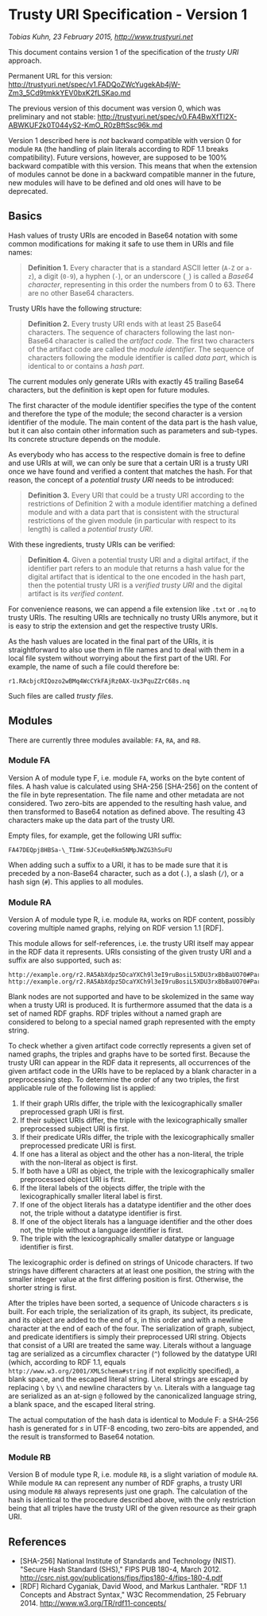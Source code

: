 Trusty URI Specification - Version 1
====================================

_Tobias Kuhn, 23 February 2015, http://www.trustyuri.net_

This document contains version 1 of the specification of the _trusty URI_
approach.

Permanent URL for this version:
http://trustyuri.net/spec/v1.FADQoZWcYugekAb4jW-Zm3_5Cd9tmkkYEV0bxK2fLSKao.md

The previous version of this document was version 0, which was preliminary and
not stable:
http://trustyuri.net/spec/v0.FA4BwXfTl2X-ABWKUF2k0T044yS2-KmO_R0zBftSsc96k.md

Version 1 described here is _not_ backward compatible with version 0 for module
`RA` (the handling of plain literals according to RDF 1.1 breaks compatibility).
Future versions, however, are supposed to be 100% backward compatible with this
version. This means that when the extension of modules cannot be done in a
backward compatible manner in the future, new modules will have to be defined
and old ones will have to be deprecated.


Basics
------

Hash values of trusty URIs are encoded in Base64 notation with some common
modifications for making it safe to use them in URIs and file names:

> **Definition 1.**
> Every character that is a standard ASCII letter (`A-Z` or `a-z`), a digit
> (`0-9`), a hyphen (`-`), or an underscore (`_`) is called a _Base64
> character_, representing in this order the numbers from 0 to 63. There are no
> other Base64 characters.

Trusty URIs have the following structure:

> **Definition 2.**
> Every trusty URI ends with at least 25 Base64 characters. The sequence of
> characters following the last non-Base64 character is called the _artifact
> code_. The first two characters of the artifact code are called the _module
> identifier_. The sequence of characters following the module identifier is
> called _data part_, which is identical to or contains a _hash part_.

The current modules only generate URIs with exactly 45 trailing Base64
characters, but the definition is kept open for future modules.

The first character of the module identifier specifies the type of the content
and therefore the type of the module; the second character is a version
identifier of the module. The main content of the data part is the hash value,
but it can also contain other information such as parameters and sub-types. Its
concrete structure depends on the module.

As everybody who has access to the respective domain is free to define and use
URIs at will, we can only be sure that a certain URI is a trusty URI once we
have found and verified a content that matches the hash. For that reason, the
concept of a _potential trusty URI_ needs to be introduced:

> **Definition 3.**
> Every URI that could be a trusty URI according to the restrictions of
> Definition 2 with a module identifier matching a defined module and with a
> data part that is consistent with the structural restrictions of the given
> module (in particular with respect to its length) is called a _potential
> trusty URI_.

With these ingredients, trusty URIs can be verified:

> **Definition 4.**
> Given a potential trusty URI and a digital artifact, if the identifier part
> refers to an module that returns a hash value for the digital artifact that is
> identical to the one encoded in the hash part, then the potential trusty URI
> is a _verified trusty URI_ and the digital artifact is its _verified content_.

For convenience reasons, we can append a file extension like `.txt` or `.nq` to
trusty URIs. The resulting URIs are technically no trusty URIs anymore, but it
is easy to strip the extension and get the respective trusty URIs.

As the hash values are located in the final part of the URIs, it is
straightforward to also use them in file names and to deal with them in a local
file system without worrying about the first part of the URI. For example, the
name of such a file could therefore be:

    r1.RAcbjcRIQozo2wBMq4WcCYkFAjRz0AX-Ux3PquZZrC68s.nq

Such files are called _trusty files_.


Modules
-------

There are currently three modules available: `FA`, `RA`, and `RB`.


### Module FA

Version A of module type F, i.e. module `FA`, works on the byte content of
files. A hash value is calculated using SHA-256 [SHA-256] on the content of the
file in byte representation. The file name and other metadata are not
considered. Two zero-bits are appended to the resulting hash value, and then
transformed to Base64 notation as defined above. The resulting 43 characters
make up the data part of the trusty URI.

Empty files, for example, get the following URI suffix:

    FA47DEQpj8HBSa-\_TImW-5JCeuQeRkm5NMpJWZG3hSuFU

When adding such a suffix to a URI, it has to be made sure that it is preceded
by a non-Base64 character, such as a dot (`.`), a slash (`/`), or a hash sign
(`#`). This applies to all modules.


### Module RA

Version A of module type R, i.e. module `RA`, works on RDF content, possibly
covering multiple named graphs, relying on RDF version 1.1 [RDF].

This module allows for self-references, i.e. the trusty URI itself may appear in
the RDF data it represents. URIs consisting of the given trusty URI and a suffix
are also supported, such as:

    http://example.org/r2.RA5AbXdpz5DcaYXCh9l3eI9ruBosiL5XDU3rxBbBaUO70#Part1
    http://example.org/r2.RA5AbXdpz5DcaYXCh9l3eI9ruBosiL5XDU3rxBbBaUO70#Part2

Blank nodes are not supported and have to be skolemized in the same way when a
trusty URI is produced. It is furthermore assumed that the data is a set of
named RDF graphs. RDF triples without a named graph are considered to belong to
a special named graph represented with the empty string.

To check whether a given artifact code correctly represents a given set of named
graphs, the triples and graphs have to be sorted first. Because the trusty URI
can appear in the RDF data it represents, all occurrences of the given artifact
code in the URIs have to be replaced by a blank character in a preprocessing
step. To determine the order of any two triples, the first applicable rule of
the following list is applied:

1. If their graph URIs differ, the triple with the lexicographically smaller
   preprocessed graph URI is first.
2. If their subject URIs differ, the triple with the lexicographically smaller
   preprocessed subject URI is first.
3. If their predicate URIs differ, the triple with the lexicographically smaller
   preprocessed predicate URI is first.
4. If one has a literal as object and the other has a non-literal, the triple
   with the non-literal as object is first.
5. If both have a URI as object, the triple with the lexicographically smaller
   preprocessed object URI is first.
6. If the literal labels of the objects differ, the triple with the
   lexicographically smaller literal label is first.
7. If one of the object literals has a datatype identifier and the other does
   not, the triple without a datatype identifier is first.
8. If one of the object literals has a language identifier and the other does
   not, the triple without a language identifier is first.
9. The triple with the lexicographically smaller datatype or language identifier
   is first.

The lexicographic order is defined on strings of Unicode characters. If two
strings have different characters at at least one position, the string with the
smaller integer value at the first differing position is first. Otherwise, the
shorter string is first.

After the triples have been sorted, a sequence of Unicode characters _s_ is
built. For each triple, the serialization of its graph, its subject, its
predicate, and its object are added to the end of _s_, in this order and with a
newline character at the end of each of the four. The serialization of graph,
subject, and predicate identifiers is simply their preprocessed URI string.
Objects that consist of a URI are treated the same way. Literals without a
language tag are serialized as a circumflex character (`^`) followed by the
datatype URI (which, according to RDF 1.1, equals
`http://www.w3.org/2001/XMLSchema#string` if not explicitly specified), a blank
space, and the escaped literal string. Literal strings are escaped by replacing
`\` by `\\` and newline characters by `\n`. Literals with a language tag are
serialized as an at-sign `@` followed by the canonicalized language string, a
blank space, and the escaped literal string.

The actual computation of the hash data is identical to Module F: a SHA-256 hash
is generated for _s_ in UTF-8 encoding, two zero-bits are appended, and the
result is transformed to Base64 notation.


### Module RB

Version B of module type R, i.e. module `RB`, is a slight variation of module
`RA`. While module `RA` can represent any number of RDF graphs, a trusty URI
using module `RB` always represents just one graph. The calculation of the hash
is identical to the procedure described above, with the only restriction being
that all triples have the trusty URI of the given resource as their graph URI.


References
----------

- [SHA-256] National Institute of Standards and Technology (NIST). "Secure Hash
  Standard (SHS)," FIPS PUB 180-4, March 2012.
  http://csrc.nist.gov/publications/fips/fips180-4/fips-180-4.pdf
- [RDF] Richard Cyganiak, David Wood, and Markus Lanthaler. "RDF 1.1 Concepts
  and Abstract Syntax," W3C Recommendation, 25 February 2014.
  http://www.w3.org/TR/rdf11-concepts/

